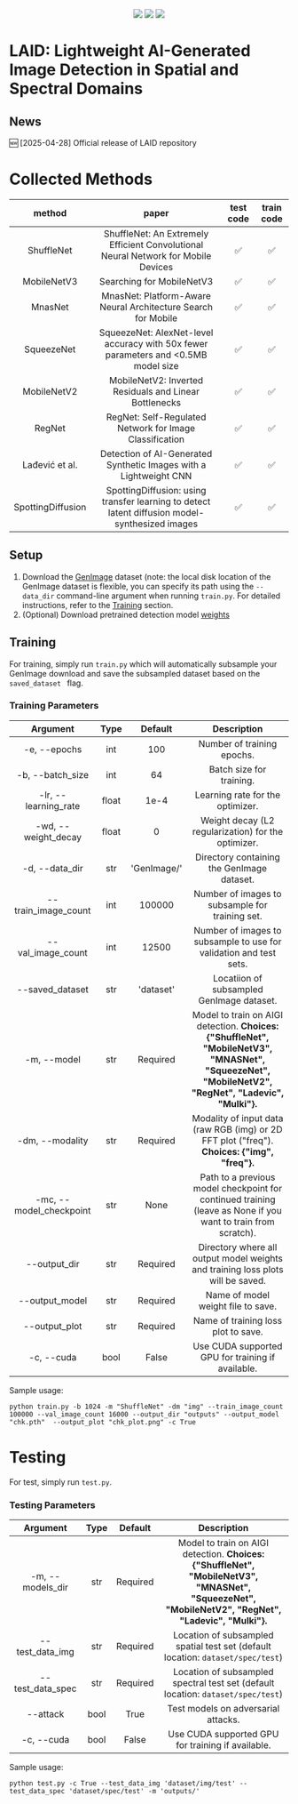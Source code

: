 <div align="center">

<div>
   <a href="https://github.com/nchivar/LAID"><img src="https://visitor-badge.laobi.icu/badge?page_id=nchivar/LAID"/></a>
   <a href="https://github.com/nchivar/LAID"><img src="https://img.shields.io/github/stars/Ekko-zn/nchivar/LAID"/></a>
   <a href="https://drive.google.com/drive/folders/1FY7boXxIyKh8XYJwFwR104XL8_C35Umc?usp=sharing"><img src="https://img.shields.io/badge/Database-Release-green"></a>
</div>


</div>

#  LAID: Lightweight AI-Generated Image Detection in Spatial and Spectral Domains

## News
:new: [2025-04-28] Official release of LAID repository

# Collected Methods
|method|paper|test code|train code|
|:--------:|:------:|:----:|:------:|
|ShuffleNet|ShuffleNet: An Extremely Efficient Convolutional Neural Network for Mobile Devices|:white_check_mark:|:white_check_mark:|
|MobileNetV3|Searching for MobileNetV3|:white_check_mark:|:white_check_mark:|
|MnasNet|MnasNet: Platform-Aware Neural Architecture Search for Mobile|:white_check_mark:|:white_check_mark:|
|SqueezeNet|SqueezeNet: AlexNet-level accuracy with 50x fewer parameters and <0.5MB model size|:white_check_mark:|:white_check_mark:|
|MobileNetV2|MobileNetV2: Inverted Residuals and Linear Bottlenecks|:white_check_mark:|:white_check_mark:|
|RegNet|RegNet: Self-Regulated Network for Image Classification|:white_check_mark:|:white_check_mark:|
|Lađević et al.|Detection of AI-Generated Synthetic Images with a Lightweight CNN|:white_check_mark:|:white_check_mark:|
|SpottingDiffusion |SpottingDiffusion: using transfer learning to detect latent diffusion model-synthesized images|:white_check_mark:|:white_check_mark:|


## Setup
1. Download the [GenImage](https://github.com/GenImage-Dataset/GenImage) dataset (note: the local disk location of the GenImage dataset is flexible, you can specify its path using the `--data_dir` command-line argument when running `train.py`. For detailed instructions, refer to the [Training](#Training) section.
2. (Optional) Download pretrained detection model [weights](https://drive.google.com/drive/folders/1FY7boXxIyKh8XYJwFwR104XL8_C35Umc?usp=sharing)

## Training
For training, simply run `train.py` which will automatically subsample your GenImage download and save the subsampled dataset based on the `saved_dataset ` flag. 

### Training Parameters
|Argument | Type | Default | Description|
|:------------:|:------:|:----:|:------:|
-e, --epochs | int | 100 | Number of training epochs.
-b, --batch_size | int | 64 | Batch size for training.
-lr, --learning_rate | float | 1e-4 | Learning rate for the optimizer.
-wd, --weight_decay | float | 0 | Weight decay (L2 regularization) for the optimizer.
-d, --data_dir | str | 'GenImage/' | Directory containing the GenImage dataset.
--train_image_count | int | 100000 | Number of images to subsample for training set.
--val_image_count | int | 12500 | Number of images to subsample to use for validation and test sets.
--saved_dataset | str | 'dataset' | Locatiion of subsampled GenImage dataset.
-m, --model | str | Required | Model to train on AIGI detection. **Choices: {"ShuffleNet", "MobileNetV3", "MNASNet", "SqueezeNet", "MobileNetV2", "RegNet", "Ladevic", "Mulki"}.**
-dm, --modality | str | Required | Modality of input data (raw RGB (img) or 2D FFT plot ("freq"). **Choices: {"img", "freq"}.**
-mc, --model_checkpoint | str | None | Path to a previous model checkpoint for continued training (leave as None if you want to train from scratch).
--output_dir | str | Required | Directory where all output model weights and training loss plots will be saved.
--output_model | str | Required | Name of model weight file to save.
--output_plot | str | Required | Name of training loss plot to save.
-c, --cuda | bool | False | Use CUDA supported GPU for training if available.

Sample usage:
```
python train.py -b 1024 -m "ShuffleNet" -dm "img" --train_image_count 100000 --val_image_count 16000 --output_dir "outputs" --output_model "chk.pth"  --output_plot "chk_plot.png" -c True

```

# Testing
For test, simply run `test.py`.

### Testing Parameters
|Argument | Type | Default | Description|
|:-----------:|:------:|:----:|:------:|
-m, --models_dir | str | Required | Model to train on AIGI detection. **Choices: {"ShuffleNet", "MobileNetV3", "MNASNet", "SqueezeNet", "MobileNetV2", "RegNet", "Ladevic", "Mulki"}.**
--test_data_img | str | Required | Location of subsampled spatial test set (default location: ```dataset/spec/test```)
--test_data_spec | str | Required | Location of subsampled spectral test set (default location: ```dataset/spec/test```)
--attack | bool | True | Test models on adversarial attacks.
-c, --cuda | bool | False | Use CUDA supported GPU for training if available.

Sample usage:
```
python test.py -c True --test_data_img 'dataset/img/test' --test_data_spec 'dataset/spec/test' -m 'outputs/'

```
